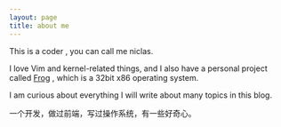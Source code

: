 ```yaml
---
layout: page
title: about me
---
```

This is a coder , you can call me niclas.

I love Vim and kernel-related things, and I also have a personal project
called [Frog](https://github.com/Niclas3/Frog) , which is a 32bit x86 operating system. 

I am curious about everything I will write about many topics in this blog.

一个开发，做过前端，写过操作系统，有一些好奇心。


